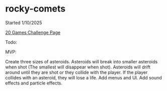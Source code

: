 # rocky-comets

Started 1/10/2025

[20 Games Challenge Page](https://20_games_challenge.gitlab.io/games/asteroids/)

Todo:



MVP:

Create three sizes of asteroids.
	Asteroids will break into smaller asteroids when shot (The smallest will disappear when shot).
	Asteroids will drift around until they are shot or they collide with the player. If the player collides with an asteroid, they will lose a life.
Add menus and UI.
Add sound effects and particle effects.
